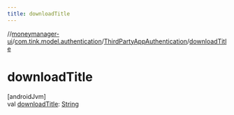 ```yaml
---
title: downloadTitle
---
```

//[moneymanager-ui](../../../index.html)/[com.tink.model.authentication](../index.html)/[ThirdPartyAppAuthentication](index.html)/[downloadTitle](download-title.html)



# downloadTitle



[androidJvm]\
val [downloadTitle](download-title.html): [String](https://kotlinlang.org/api/latest/jvm/stdlib/kotlin/-string/index.html)




